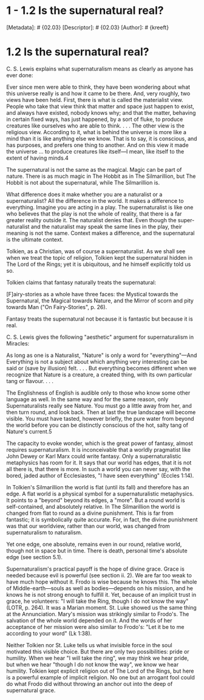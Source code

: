 # 1 - 1.2 Is the supernatural real?
[Metadata]: # {02.03}
[Descriptor]: # {02.03}
[Author]: # {kreeft}

# 1.2 Is the supernatural real?
C. S. Lewis explains what supernaturalism means as clearly as anyone has ever
done:

Ever since men were able to think, they have been wondering about what this
universe really is and how it came to be there. And, very roughly, two views
have been held. First, there is what is called the materialist view. People who
take that view think that matter and space just happen to exist, and always
have existed, nobody knows why; and that the matter, behaving in certain fixed
ways, has just happened, by a sort of fluke, to produce creatures like
ourselves who are able to think. . . . The other view is the religious view.
According to it, what is behind the universe is more like a mind than it is
like anything else we know. That is to say, it is conscious, and has purposes,
and prefers one thing to another. And on this view it made the universe ... to
produce creatures like itself—I mean, like itself to the extent of having
minds.4

The supernatural is not the same as the magical. Magic can be part of nature.
There is as much magic in The Hobbit as in The Silmarillion, but The Hobbit is
not about the supernatural, while The Silmarillion is.

What difference does it make whether you are a naturalist or a supernaturalist?
All the difference in the world. It makes a difference to everything. Imagine
you are acting in a play. The supernaturalist is like one who believes that the
play is not the whole of reality, that there is a far greater reality outside
it. The naturalist denies that. Even though the super-naturalist and the
naturalist may speak the same lines in the play, their meaning is not the same.
Context makes a difference, and the supernatural is the ultimate context.

Tolkien, as a Christian, was of course a supernaturalist. As we shall see when
we treat the topic of religion, Tolkien kept the supernatural hidden in The
Lord of the Rings; yet it is ubiquitous, and he himself explicitly told us so.

Tolkien claims that fantasy naturally treats the supernatural:

[F]airy-stories as a whole have three faces: the Mystical towards the
Supernatural, the Magical towards Nature, and the Mirror of scorn and pity
towards Man ("On Fairy-Stories", p. 26).

Fantasy treats the supernatural not because it is fantastic but because it is
real.

C. S. Lewis gives the following "aesthetic" argument for supernaturalism in
Miracles:

As long as one is a Naturalist, "Nature" is only a word for "everything"—And
Everything is not a subject about which anything very interesting can be said
or (save by illusion) felt. . . . But everything becomes different when we
recognize that Nature is a creature, a created thing, with its own particular
tang or flavour. . . .

The Englishness of English is audible only to those who know some other
language as well. In the same way and for the same reason, only
Supernaturalists really see Nature. You must go a little away from her, and
then turn round, and look back. Then at last the true landscape will become
visible. You must have tasted, however briefly, the pure water from beyond the
world before you can be distinctly conscious of the hot, salty tang of Nature's
current.5

The capacity to evoke wonder, which is the great power of fantasy, almost
requires supernaturalism. It is inconceivable that a worldly pragmatist like
John Dewey or Karl Marx could write fantasy. Only a supernaturalistic
metaphysics has room for it. It says that our world has edges, that it is not
all there is, that there is more. In such a world you can never say, with the
bored, jaded author of Ecclesiastes, "I have seen everything" (Eccles 1:14).

In Tolkien's Silmarillion the world is flat (until its fall) and therefore has
an edge. A flat world is a physical symbol for a supernaturalistic metaphysics.
It points to a "beyond" beyond its edges, a "more". But a round world is
self-contained, and absolutely relative. In The Silmarillion the world is
changed from flat to round as a divine punishment. This is far from fantastic;
it is symbolically quite accurate. For, in fact, the divine punishment was that
our worldview, rather than our world, was changed from supernaturalism to
naturalism.

Yet one edge, one absolute, remains even in our round, relative world, though
not in space but in time. There is death, personal time's absolute edge (see
section 5.1).

Supernaturalism's practical payoff is the hope of divine grace. Grace is needed
because evil is powerful (see section ii. 2). We are far too weak to have much
hope without it. Frodo is wise because he knows this. The whole of
Middle-earth—souls as well as bodies—depends on his mission, and he knows he is
not strong enough to fulfill it. Yet, because of an implicit trust in grace, he
volunteers: "I will take the Ring, though I do not know the way" (LOTR, p.
264). It was a Marian moment. St. Luke showed us the same thing at the
Annunciation. Mary's mission was strikingly similar to Frodo's. The salvation
of the whole world depended on it. And the words of her acceptance of her
mission were also similar to Frodo's: "Let it be to me according to your word"
(Lk 1:38).

Neither Tolkien nor St. Luke tells us what invisible force in the soul
motivated this visible choice. But there are only two possibilities: pride or
humility. When we hear "I will take the ring", we may think we hear pride, but
when we hear "though I do not know the way", we know we hear humility. Tolkien
kept explicit religion out of The Lord of the Rings, but here is a powerful
example of implicit religion. No one but an arrogant fool could do what Frodo
did without throwing an anchor out into the deep of supernatural grace.

